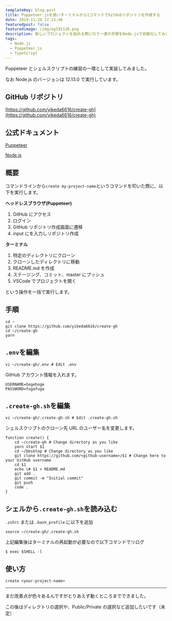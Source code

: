 ```yaml
---
templateKey: blog-post
title: Puppeteer.jsを使いターミナルから1コマンドでGitHubリポジトリを作成する
date: 2019-11-26 17:23:46
featuredpost: false
featuredimage: /img/og191126.png
description: 新しいプロジェクトを始める際に行う一連の手順をNode.jsで自動化してみました。
tags:
  - Node.js
  - Puppeteer.js
  - TypeScript
---
```


Puppeteer とシェルスクリプトの練習の一環として実装してみました。

なお Node.js のバージョンは 12.13.0 で実行しています。

## GitHub リポジトリ

[https://github.com/yikeda6616/create-gh](https://github.com/yikeda6616/create-gh)

## 公式ドキュメント

[Puppeteer](https://pptr.dev/)

[Node.js](https://nodejs.org/)

## 概要

コマンドラインから`create my-project-name`というコマンドを叩いた際に、以下を実行します。

**ヘッドレスブラウザ(Puppeteer)**

1. GitHub にアクセス
2. ログイン
3. GitHub リポジトリ作成画面に遷移
4. input に<my-project-name>を入力しリポジトリ作成

**ターミナル**

1. 特定のディレクトリにクローン
2. クローンしたディレクトリに移動
3. README.md を作成
4. ステージング、コミット、master にプッシュ
5. VSCode でプロジェクトを開く

という操作を一括で実行します。

## 手順

```
cd ~
git clone https://github.com/yikeda6616/create-gh
cd ~/create-gh
yarn
```

## `.env`を編集

```
vi ~/create-gh/.env # Edit .env
```

GitHub アカウント情報を入れます。

```
USERNAME=hogehoge
PASSWORD=fugafuga
```

## `.create-gh.sh`を編集

```
vi ~/create-gh/.create-gh.sh # Edit .create-gh.sh
```

シェルスクリプトのクローン先 URL のユーザー名を変更します。

```
function create() {
    cd ~/create-gh # Change directory as you like
    yarn start $1
    cd ~/Desktop # Change directory as you like
    git clone https://github.com/<github-username>/$1 # Change here to your GitHub username
    cd $1
    echo \# $1 > README.md
    git add .
    git commit -m "Initial commit"
    git push
    code .
}
```

## シェルから`.create-gh.sh`を読み込む

`.zshrc` または `.bash_profile` に以下を追加

```
source ~/create-gh/.create-gh.sh
```

上記編集後はターミナルの再起動が必要なので以下コマンドでリログ

```
$ exec $SHELL -l
```

## 使い方

```
create <your-project-name>
```

---

まだ改善点が色々あるんですがとりあえず動くところまでできました。

この後はディレクトリの選択や、Public/Private の選択など追加したいです（未定）
